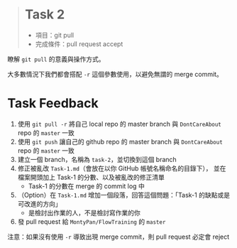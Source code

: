 > # Task 2 #
> * 項目：git pull
> * 完成條件：pull request accept


瞭解 `git pull` 的意義與操作方式。

大多數情況下我們都會搭配 `-r` 這個參數使用，以避免無謂的 merge commit。


Task Feedback
=============
 
1. 使用 `git pull -r` 將自己 local repo 的 master branch 與 `DontCareAbout` repo 的 `master` 一致
1. 使用 `git push` 讓自己的 github repo 的 master branch 與 `DontCareAbout` repo 的 `master` 一致
1. 建立一個 branch，名稱為 `task-2`，並切換到這個 branch
1. 修正被亂改 `Task-1.md`（會放在以你 GitHub 帳號名稱命名的目錄下），
	並在檔案開頭加上 Task-1 的分數、以及被亂改的修正清單
	* Task-1 的分數在 merge 的 commit log 中
1. （Option）在 `Task-1.md` 增加一個段落，回答這個問題：「Task-1 的缺點或是可改進的方向」
	* 是檢討出作業的人，不是檢討寫作業的你
1. 發 pull request 給 `MontyPan/FlowTraining` 的 `master`

注意：如果沒有使用 `-r` 導致出現 merge commit，則 pull request 必定會 reject
